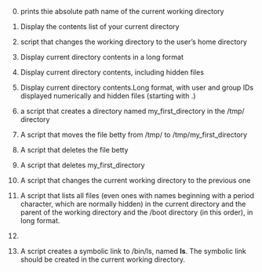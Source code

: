 0. prints thie absolute path name of the current working directory

1. Display the contents list of your current directory

2. script that changes the working directory to the user’s home directory

3. Display current directory contents in a long format

4. Display current directory contents, including hidden files

5. Display current directory contents.Long format, with user and group IDs displayed numerically and  hidden files (starting with .)

6.  a script that creates a directory named my_first_directory in the /tmp/ directory

7. A script that moves  the file betty from /tmp/ to /tmp/my_first_directory

8. A script that deletes the file betty

9. A script that deletes my_first_directory

10. A script that changes the current working directory to the previous one

11. A script that lists all files (even ones with names beginning with a period character, which are normally hidden) in the current directory and the parent of the working directory and the /boot directory (in this order), in long format. 

12. 

13. A script creates a symbolic link to /bin/ls, named __ls__. The symbolic link should be created in the current working directory. 
